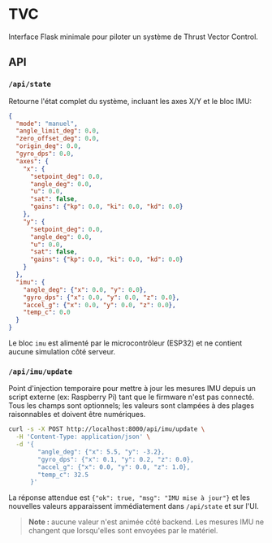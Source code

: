 # TVC

Interface Flask minimale pour piloter un système de Thrust Vector Control.

## API

### `/api/state`

Retourne l'état complet du système, incluant les axes X/Y et le bloc IMU:

```json
{
  "mode": "manuel",
  "angle_limit_deg": 0.0,
  "zero_offset_deg": 0.0,
  "origin_deg": 0.0,
  "gyro_dps": 0.0,
  "axes": {
    "x": {
      "setpoint_deg": 0.0,
      "angle_deg": 0.0,
      "u": 0.0,
      "sat": false,
      "gains": {"kp": 0.0, "ki": 0.0, "kd": 0.0}
    },
    "y": {
      "setpoint_deg": 0.0,
      "angle_deg": 0.0,
      "u": 0.0,
      "sat": false,
      "gains": {"kp": 0.0, "ki": 0.0, "kd": 0.0}
    }
  },
  "imu": {
    "angle_deg": {"x": 0.0, "y": 0.0},
    "gyro_dps": {"x": 0.0, "y": 0.0, "z": 0.0},
    "accel_g": {"x": 0.0, "y": 0.0, "z": 0.0},
    "temp_c": 0.0
  }
}
```

Le bloc `imu` est alimenté par le microcontrôleur (ESP32) et ne contient aucune
simulation côté serveur.

### `/api/imu/update`

Point d'injection temporaire pour mettre à jour les mesures IMU depuis un
script externe (ex: Raspberry Pi) tant que le firmware n'est pas connecté.
Tous les champs sont optionnels; les valeurs sont clampées à des plages
raisonnables et doivent être numériques.

```bash
curl -s -X POST http://localhost:8000/api/imu/update \
  -H 'Content-Type: application/json' \
  -d '{
        "angle_deg": {"x": 5.5, "y": -3.2},
        "gyro_dps": {"x": 0.1, "y": 0.2, "z": 0.0},
        "accel_g": {"x": 0.0, "y": 0.0, "z": 1.0},
        "temp_c": 32.5
      }'
```

La réponse attendue est `{"ok": true, "msg": "IMU mise à jour"}` et les
nouvelles valeurs apparaissent immédiatement dans `/api/state` et sur l'UI.

> **Note :** aucune valeur n'est animée côté backend. Les mesures IMU ne
> changent que lorsqu'elles sont envoyées par le matériel.
